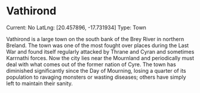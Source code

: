 # Vathirond

Current: No
LatLng: [20.457896, -17.731934]
Type: Town

Vathirond is a large town on the south bank of the Brey River in northern Breland. The town was one of the most fought over places during the Last War and found itself regularly attacked by Thrane and Cyran and sometimes Karrnathi forces. Now the city lies near the Mournland and periodically must deal with what comes out of the former nation of Cyre. The town has diminished significantly since the Day of Mourning, losing a quarter of its population to ravaging monsters or wasting diseases; others have simply left to maintain their sanity.